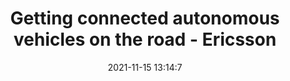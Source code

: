 ---
"title": "Getting connected autonomous vehicles on the road - Ericsson"
"date": "2021-11-15 13:14:7"
"feed_name": "GOOGLENEWSINDUSTRIAL"
"feed_website": "https://news.google.com/search?q=industrial%2Bincident&hl=en-US&gl=US&ceid=US:en"
"feed_rss": "https://news.google.com/rss/search?q=industrial%2Bincident&hl=en-US&gl=US&ceid=US:en"
"link": "https://www.ericsson.com/en/blog/2021/11/five-things-you-need-to-know-about-connected-autonomous-vehicles"
"source": "{'href': 'https://www.ericsson.com', 'title': 'Ericsson'}"
"file": "_posts/2021-1-1-4571571dbb9deb46dc81c1767c41a3c45c44219a.md"
"accident": "0"
"drilling": "0"
"dead": "0"
"injured": "0"
"arrested": "0"
"place": "unknown place"
"where": "unknown site"
"causes": "unknown"
"place_uri": "unknown place"
---